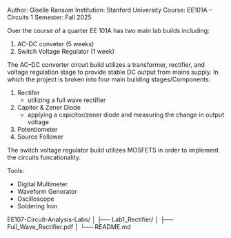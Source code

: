 Author: Giselle Ransom
Institution: Stanford University
Course: EE101A – Circuits 1
Semester: Fall 2025

Over the course of a quarter EE 101A has two main lab builds including:
1. AC-DC conveter (5 weeks)
2. Switch Voltage Regulator (1 week)

The AC–DC converter circuit build utilizes a transformer, rectifier, and voltage regulation stage to provide stable DC output from mains supply. In which the project is broken
into four main building stages/Components:
1. Rectifer
   - utilizing a full wave rectifier
2. Capitor & Zener Diode
   - applying a capicitor/zener diode and measuring the change in output voltage
3. Potentiometer
4. Source Follower

The switch voltage regulator build utilizes MOSFETS in order to implement the circuits funcationality.

Tools:
- Digital Multimeter
- Waveform Genorator
- Oscilloscope
- Soldering Iron
  
EE107-Circuit-Analysis-Labs/
│
├── Lab1_Rectifier/
│   ├── Full_Wave_Rectifier.pdf
│   └── README.md
